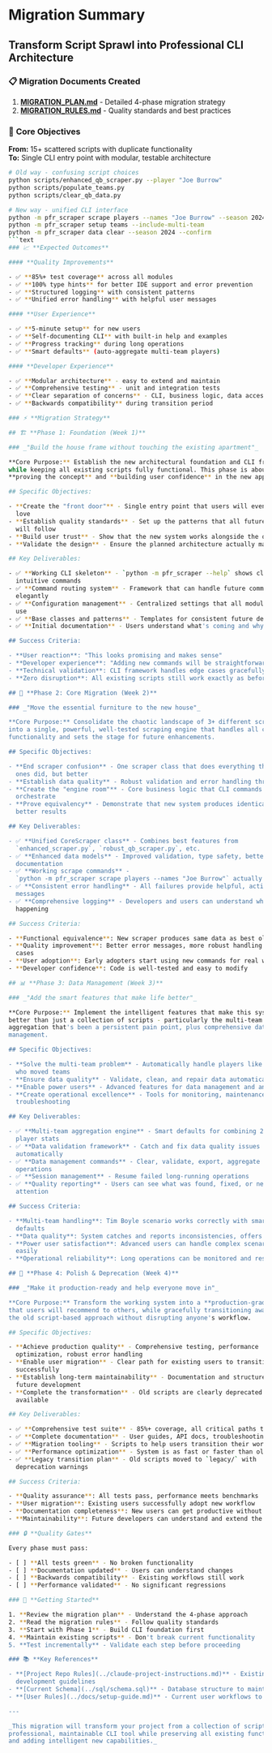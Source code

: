 # Migration Summary

## Transform Script Sprawl into Professional CLI Architecture

### 📋 **Migration Documents Created**

1. **[MIGRATION_PLAN.md](./MIGRATION_PLAN.md)** - Detailed 4-phase migration
   strategy
2. **[MIGRATION_RULES.md](./MIGRATION_RULES.md)** - Quality standards and best
   practices

### 🎯 **Core Objectives**

**From:** 15+ scattered scripts with duplicate functionality  
**To:** Single CLI entry point with modular, testable architecture

````bash
# Old way - confusing script choices
python scripts/enhanced_qb_scraper.py --player "Joe Burrow"
python scripts/populate_teams.py
python scripts/clear_qb_data.py

# New way - unified CLI interface
python -m pfr_scraper scrape players --names "Joe Burrow" --season 2024
python -m pfr_scraper setup teams --include-multi-team
python -m pfr_scraper data clear --season 2024 --confirm
```text
### 📈 **Expected Outcomes**

#### **Quality Improvements**

- ✅ **85%+ test coverage** across all modules
- ✅ **100% type hints** for better IDE support and error prevention
- ✅ **Structured logging** with consistent patterns
- ✅ **Unified error handling** with helpful user messages

#### **User Experience**

- ✅ **5-minute setup** for new users
- ✅ **Self-documenting CLI** with built-in help and examples
- ✅ **Progress tracking** during long operations
- ✅ **Smart defaults** (auto-aggregate multi-team players)

#### **Developer Experience**

- ✅ **Modular architecture** - easy to extend and maintain
- ✅ **Comprehensive testing** - unit and integration tests
- ✅ **Clear separation of concerns** - CLI, business logic, data access
- ✅ **Backwards compatibility** during transition period

### ⚡ **Migration Strategy**

## 🏗️ **Phase 1: Foundation (Week 1)**

### _"Build the house frame without touching the existing apartment"_

**Core Purpose:** Establish the new architectural foundation and CLI framework
while keeping all existing scripts fully functional. This phase is about
**proving the concept** and **building user confidence** in the new approach.

## Specific Objectives:

- **Create the "front door"** - Single entry point that users will eventually
  love
- **Establish quality standards** - Set up the patterns that all future code
  will follow
- **Build user trust** - Show that the new system works alongside the old
- **Validate the design** - Ensure the planned architecture actually makes sense

## Key Deliverables:

- ✅ **Working CLI skeleton** - `python -m pfr_scraper --help` shows clear,
  intuitive commands
- ✅ **Command routing system** - Framework that can handle future commands
  elegantly
- ✅ **Configuration management** - Centralized settings that all modules will
  use
- ✅ **Base classes and patterns** - Templates for consistent future development
- ✅ **Initial documentation** - Users understand what's coming and why

## Success Criteria:

- **User reaction**: "This looks promising and makes sense"
- **Developer experience**: "Adding new commands will be straightforward"
- **Technical validation**: CLI framework handles edge cases gracefully
- **Zero disruption**: All existing scripts still work exactly as before

## 🔧 **Phase 2: Core Migration (Week 2)**

### _"Move the essential furniture to the new house"_

**Core Purpose:** Consolidate the chaotic landscape of 3+ different scrapers
into a single, powerful, well-tested scraping engine that handles all current
functionality and sets the stage for future enhancements.

## Specific Objectives:

- **End scraper confusion** - One scraper class that does everything the old
  ones did, but better
- **Establish data quality** - Robust validation and error handling throughout
- **Create the "engine room"** - Core business logic that CLI commands will
  orchestrate
- **Prove equivalency** - Demonstrate that new system produces identical or
  better results

## Key Deliverables:

- ✅ **Unified CoreScraper class** - Combines best features from
  `enhanced_scraper.py`, `robust_qb_scraper.py`, etc.
- ✅ **Enhanced data models** - Improved validation, type safety, better
  documentation
- ✅ **Working scrape commands** -
  `python -m pfr_scraper scrape players --names "Joe Burrow"` actually works
- ✅ **Consistent error handling** - All failures provide helpful, actionable
  messages
- ✅ **Comprehensive logging** - Developers and users can understand what's
  happening

## Success Criteria:

- **Functional equivalence**: New scraper produces same data as best old scraper
- **Quality improvement**: Better error messages, more robust handling of edge
  cases
- **User adoption**: Early adopters start using new commands for real work
- **Developer confidence**: Code is well-tested and easy to modify

## 📊 **Phase 3: Data Management (Week 3)**

### _"Add the smart features that make life better"_

**Core Purpose:** Implement the intelligent features that make this system
better than just a collection of scripts - particularly the multi-team player
aggregation that's been a persistent pain point, plus comprehensive data quality
management.

## Specific Objectives:

- **Solve the multi-team problem** - Automatically handle players like Tim Boyle
  who moved teams
- **Ensure data quality** - Validate, clean, and repair data automatically
- **Enable power users** - Advanced features for data management and analysis
- **Create operational excellence** - Tools for monitoring, maintenance, and
  troubleshooting

## Key Deliverables:

- ✅ **Multi-team aggregation engine** - Smart defaults for combining 2TM/3TM
  player stats
- ✅ **Data validation framework** - Catch and fix data quality issues
  automatically
- ✅ **Data management commands** - Clear, validate, export, aggregate
  operations
- ✅ **Session management** - Resume failed long-running operations
- ✅ **Quality reporting** - Users can see what was found, fixed, or needs
  attention

## Success Criteria:

- **Multi-team handling**: Tim Boyle scenario works correctly with smart
  defaults
- **Data quality**: System catches and reports inconsistencies, offers fixes
- **Power user satisfaction**: Advanced users can handle complex scenarios
  easily
- **Operational reliability**: Long operations can be monitored and resumed

## 🎯 **Phase 4: Polish & Deprecation (Week 4)**

### _"Make it production-ready and help everyone move in"_

**Core Purpose:** Transform the working system into a **production-grade tool**
that users will recommend to others, while gracefully transitioning away from
the old script-based approach without disrupting anyone's workflow.

## Specific Objectives:

- **Achieve production quality** - Comprehensive testing, performance
  optimization, robust error handling
- **Enable user migration** - Clear path for existing users to transition
  successfully
- **Establish long-term maintainability** - Documentation and structure for
  future development
- **Complete the transformation** - Old scripts are clearly deprecated but still
  available

## Key Deliverables:

- ✅ **Comprehensive test suite** - 85%+ coverage, all critical paths tested
- ✅ **Complete documentation** - User guides, API docs, troubleshooting guides
- ✅ **Migration tooling** - Scripts to help users transition their workflows
- ✅ **Performance optimization** - System is as fast or faster than old scripts
- ✅ **Legacy transition plan** - Old scripts moved to `legacy/` with
  deprecation warnings

## Success Criteria:

- **Quality assurance**: All tests pass, performance meets benchmarks
- **User migration**: Existing users successfully adopt new workflow
- **Documentation completeness**: New users can get productive without help
- **Maintainability**: Future developers can understand and extend the system

### 🔒 **Quality Gates**

Every phase must pass:

- [ ] **All tests green** - No broken functionality
- [ ] **Documentation updated** - Users can understand changes
- [ ] **Backwards compatibility** - Existing workflows still work
- [ ] **Performance validated** - No significant regressions

### 🚀 **Getting Started**

1. **Review the migration plan** - Understand the 4-phase approach
2. **Read the migration rules** - Follow quality standards
3. **Start with Phase 1** - Build CLI foundation first
4. **Maintain existing scripts** - Don't break current functionality
5. **Test incrementally** - Validate each step before proceeding

### 📚 **Key References**

- **[Project Repo Rules](../claude-project-instructions.md)** - Existing
  development guidelines
- **[Current Schema](../sql/schema.sql)** - Database structure to maintain
- **[User Rules](../docs/setup-guide.md)** - Current user workflows to preserve

---

_This migration will transform your project from a collection of scripts into a
professional, maintainable CLI tool while preserving all existing functionality
and adding intelligent new capabilities._
````
